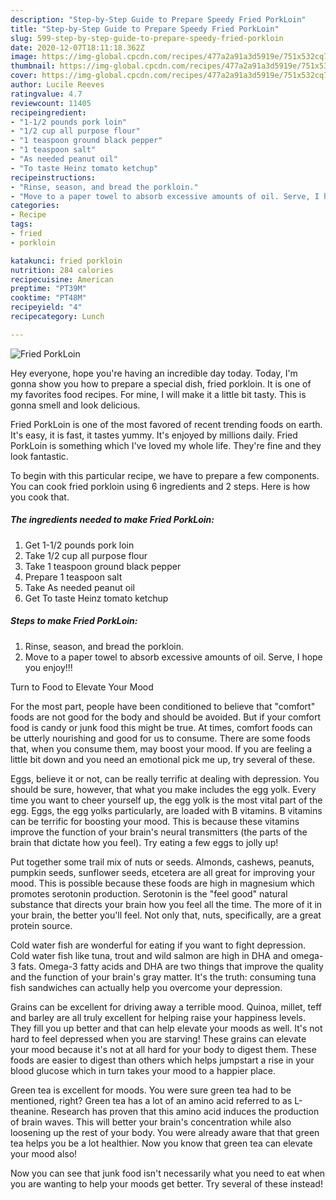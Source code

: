 ```yaml
---
description: "Step-by-Step Guide to Prepare Speedy Fried PorkLoin"
title: "Step-by-Step Guide to Prepare Speedy Fried PorkLoin"
slug: 599-step-by-step-guide-to-prepare-speedy-fried-porkloin
date: 2020-12-07T18:11:18.362Z
image: https://img-global.cpcdn.com/recipes/477a2a91a3d5919e/751x532cq70/fried-porkloin-recipe-main-photo.jpg
thumbnail: https://img-global.cpcdn.com/recipes/477a2a91a3d5919e/751x532cq70/fried-porkloin-recipe-main-photo.jpg
cover: https://img-global.cpcdn.com/recipes/477a2a91a3d5919e/751x532cq70/fried-porkloin-recipe-main-photo.jpg
author: Lucile Reeves
ratingvalue: 4.7
reviewcount: 11405
recipeingredient:
- "1-1/2 pounds pork loin"
- "1/2 cup all purpose flour"
- "1 teaspoon ground black pepper"
- "1 teaspoon salt"
- "As needed peanut oil"
- "To taste Heinz tomato ketchup"
recipeinstructions:
- "Rinse, season, and bread the porkloin."
- "Move to a paper towel to absorb excessive amounts of oil. Serve, I hope you enjoy!!!"
categories:
- Recipe
tags:
- fried
- porkloin

katakunci: fried porkloin 
nutrition: 284 calories
recipecuisine: American
preptime: "PT39M"
cooktime: "PT48M"
recipeyield: "4"
recipecategory: Lunch

---
```



![Fried PorkLoin](https://img-global.cpcdn.com/recipes/477a2a91a3d5919e/751x532cq70/fried-porkloin-recipe-main-photo.jpg)

Hey everyone, hope you're having an incredible day today. Today, I'm gonna show you how to prepare a special dish, fried porkloin. It is one of my favorites food recipes. For mine, I will make it a little bit tasty. This is gonna smell and look delicious.



Fried PorkLoin is one of the most favored of recent trending foods on earth. It's easy, it is fast, it tastes yummy. It's enjoyed by millions daily. Fried PorkLoin is something which I've loved my whole life. They're fine and they look fantastic.


To begin with this particular recipe, we have to prepare a few components. You can cook fried porkloin using 6 ingredients and 2 steps. Here is how you cook that.

<!--inarticleads1-->

##### The ingredients needed to make Fried PorkLoin:

1. Get 1-1/2 pounds pork loin
1. Take 1/2 cup all purpose flour
1. Take 1 teaspoon ground black pepper
1. Prepare 1 teaspoon salt
1. Take As needed peanut oil
1. Get To taste Heinz tomato ketchup




<!--inarticleads2-->

##### Steps to make Fried PorkLoin:

1. Rinse, season, and bread the porkloin.
1. Move to a paper towel to absorb excessive amounts of oil. Serve, I hope you enjoy!!!




Turn to Food to Elevate Your Mood


For the most part, people have been conditioned to believe that "comfort" foods are not good for the body and should be avoided. But if your comfort food is candy or junk food this might be true. At times, comfort foods can be utterly nourishing and good for us to consume. There are some foods that, when you consume them, may boost your mood. If you are feeling a little bit down and you need an emotional pick me up, try several of these.

Eggs, believe it or not, can be really terrific at dealing with depression. You should be sure, however, that what you make includes the egg yolk. Every time you want to cheer yourself up, the egg yolk is the most vital part of the egg. Eggs, the egg yolks particularly, are loaded with B vitamins. B vitamins can be terrific for boosting your mood. This is because these vitamins improve the function of your brain's neural transmitters (the parts of the brain that dictate how you feel). Try eating a few eggs to jolly up!

Put together some trail mix of nuts or seeds. Almonds, cashews, peanuts, pumpkin seeds, sunflower seeds, etcetera are all great for improving your mood. This is possible because these foods are high in magnesium which promotes serotonin production. Serotonin is the "feel good" natural substance that directs your brain how you feel all the time. The more of it in your brain, the better you'll feel. Not only that, nuts, specifically, are a great protein source.

Cold water fish are wonderful for eating if you want to fight depression. Cold water fish like tuna, trout and wild salmon are high in DHA and omega-3 fats. Omega-3 fatty acids and DHA are two things that improve the quality and the function of your brain's gray matter. It's the truth: consuming tuna fish sandwiches can actually help you overcome your depression. 

Grains can be excellent for driving away a terrible mood. Quinoa, millet, teff and barley are all truly excellent for helping raise your happiness levels. They fill you up better and that can help elevate your moods as well. It's not hard to feel depressed when you are starving! These grains can elevate your mood because it's not at all hard for your body to digest them. These foods are easier to digest than others which helps jumpstart a rise in your blood glucose which in turn takes your mood to a happier place.

Green tea is excellent for moods. You were sure green tea had to be mentioned, right? Green tea has a lot of an amino acid referred to as L-theanine. Research has proven that this amino acid induces the production of brain waves. This will better your brain's concentration while also loosening up the rest of your body. You were already aware that that green tea helps you be a lot healthier. Now you know that green tea can elevate your mood also!

Now you can see that junk food isn't necessarily what you need to eat when you are wanting to help your moods get better. Try several of these instead!


